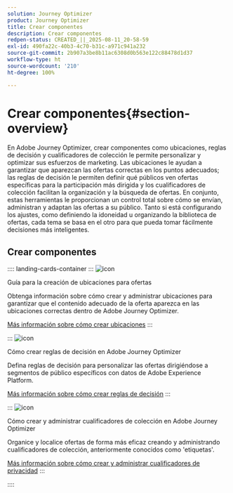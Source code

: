 ```yaml
---
solution: Journey Optimizer
product: Journey Optimizer
title: Crear componentes
description: Crear componentes
redpen-status: CREATED_||_2025-08-11_20-58-59
exl-id: 490fa22c-40b3-4c70-b31c-a971c941a232
source-git-commit: 2b907a3be8b11ac6308d0b563e122c88478d1d37
workflow-type: ht
source-wordcount: '210'
ht-degree: 100%

---
```


# Crear componentes{#section-overview}

En Adobe Journey Optimizer, crear componentes como ubicaciones, reglas de decisión y cualificadores de colección le permite personalizar y optimizar sus esfuerzos de marketing. Las ubicaciones le ayudan a garantizar que aparezcan las ofertas correctas en los puntos adecuados; las reglas de decisión le permiten definir qué públicos ven ofertas específicas para la participación más dirigida y los cualificadores de colección facilitan la organización y la búsqueda de ofertas. En conjunto, estas herramientas le proporcionan un control total sobre cómo se envían, administran y adaptan las ofertas a su público. Tanto si está configurando los ajustes, como definiendo la idoneidad u organizando la biblioteca de ofertas, cada tema se basa en el otro para que pueda tomar fácilmente decisiones más inteligentes.

## Crear componentes

:::: landing-cards-container
:::
![icon](https://cdn.experienceleague.adobe.com/icons/list-check.svg?lang=es)

Guía para la creación de ubicaciones para ofertas

Obtenga información sobre cómo crear y administrar ubicaciones para garantizar que el contenido adecuado de la oferta aparezca en las ubicaciones correctas dentro de Adobe Journey Optimizer.

[Más información sobre cómo crear ubicaciones](../using/offers/offer-library/creating-placements.md)
:::

:::
![icon](https://cdn.experienceleague.adobe.com/icons/bullseye.svg?lang=es)

Cómo crear reglas de decisión en Adobe Journey Optimizer

Defina reglas de decisión para personalizar las ofertas dirigiéndose a segmentos de público específicos con datos de Adobe Experience Platform.

[Más información sobre cómo crear reglas de decisión](../using/offers/offer-library/creating-decision-rules.md)
:::

:::
![icon](https://cdn.experienceleague.adobe.com/icons/tags.svg?lang=es)

Cómo crear y administrar cualificadores de colección en Adobe Journey Optimizer

Organice y localice ofertas de forma más eficaz creando y administrando cualificadores de colección, anteriormente conocidos como &#39;etiquetas&#39;.

[Más información sobre cómo crear y administrar cualificadores de privacidad](../using/offers/offer-library/creating-tags.md)
:::

::::
